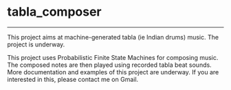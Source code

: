 # tabla_composer

_______

This project aims at machine-generated tabla (ie Indian drums) music. The project is underway.


This project uses Probabilistic Finite State Machines for composing music. The composed notes are then played using recorded tabla beat sounds.
More documentation and examples of this project are underway. If you are interested in this, please contact me on Gmail.
